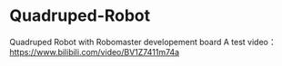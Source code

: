 # Quadruped-Robot
Quadruped Robot with Robomaster developement board A
test video：https://www.bilibili.com/video/BV1Z7411m74a